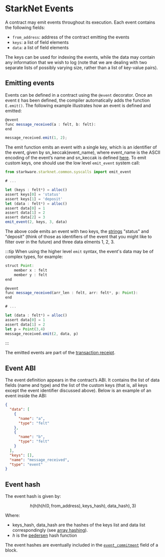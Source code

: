# StarkNet Events

A contract may emit events throughout its execution. Each event contains the following fields:

- `from_address`: address of the contract emitting the events
- `keys`: a list of field elements
- `data`: a list of field elements

The keys can be used for indexing the events, while the data may contain any information that we wish to log (note that we are dealing with two separate lists of possibly varying size, rather than a list of key-value pairs).

## Emitting events

Events can be defined in a contract using the `@event` decorator. Once an event `E` has been defined, the compiler automatically adds the function `E.emit()`. The following example illustrates how an event is defined and emitted:

```js
@event
func message_received(a : felt, b: felt):
end
```

```js
message_received.emit(1, 2);
```

The emit function emits an event with a single key, which is an identifier of the event, given by $\text{sn\_keccak(event\_name)}$, where $\text{event\_name}$ is the ASCII encoding of the event’s name and $\text{sn\_keccak}$ is defined [here](../Hashing/hash-functions#starknet-keccak). To emit custom keys, one should use the low level `emit_event` system call:

```js
from starkware.starknet.common.syscalls import emit_event

# ...

let (keys : felt*) = alloc()
assert keys[0] = 'status'
assert keys[1] = 'deposit'
let (data : felt*) = alloc()
assert data[0] = 1
assert data[1] = 2
assert data[2] = 3
emit_event(2, keys, 3, data)
```

The above code emits an event with two keys, the [strings](https://www.cairo-lang.org/docs/how_cairo_works/consts.html#short-string-literals) "status" and "deposit" (think of those as identifiers
of the event that you might like to filter over in the future) and three data elments 1, 2, 3.

:::tip
When using the higher level `emit` syntax, the event's data may be of complex types, for example:

```js
struct Point:
    member x : felt
    member y : felt
end

@event
func message_received(arr_len : felt, arr: felt*, p: Point):
end

# ...

let (data : felt*) = alloc()
assert data[0] = 1
assert data[1] = 2
let p = Point(3,4)
message_received.emit(2, data, p)
```

:::

The emitted events are part of the [transaction receipt](../Blocks/transaction-life-cycle#transaction-receipt).

## Event ABI

The event definition appears in the contract’s ABI. It contains the list of data fields (name and type) and the list of the custom keys (that is, all keys except the event identifier discussed above). Below is an example of an event inside the ABI:

```json
{
  "data": [
    {
      "name": "a",
      "type": "felt"
    },
    {
      "name": "b",
      "type": "felt"
    }
  ],
  "keys": [],
  "name": "message_received",
  "type": "event"
}
```

## Event hash

The event hash is given by:

$$
h(h(h(h(0,\text{from\_address}),\text{keys\_hash}),\text{data\_hash}),3)
$$

Where:

- $\text{keys\_hash}$, $\text{data\_hash}$ are the hashes of the keys list and data list correspondingly (see [array hashing](../Hashing/hash-functions#array-hashing)).
- $h$ is the [pedersen](../Hashing/hash-functions#pedersen-hash) hash function

The event hashes are eventually included in the [`event_commitment`](../Blocks/header#event_commitment) field of a block.
